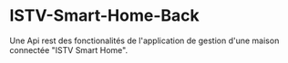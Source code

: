 # ISTV-Smart-Home-Back
Une Api rest des fonctionalités de l'application de gestion d'une maison connectée "ISTV Smart Home".